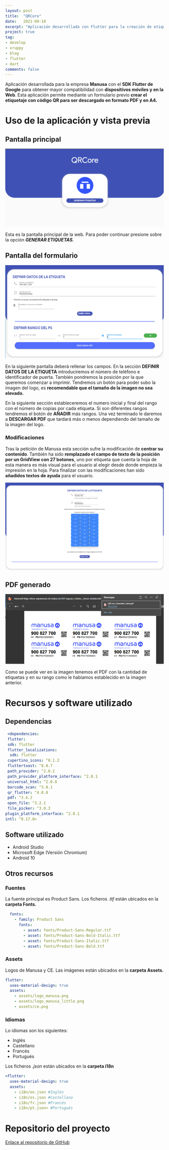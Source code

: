 ```yaml
---
layout: post
title:  "QRCore"
date:   2021-09-10
excerpt: "Aplicación desarrollada con Flutter para la creación de etiquetas con QR."
project: true
tag:
- develop 
- xruppy
- blog
- flutter
- dart
comments: false
---
```


Aplicación desarrollada para la empresa **Manusa** con el **SDK Flutter de Google** para obtener mayor compatibilidad con **dispositivos móviles y en la Web**. Esta aplicación permite mediante un formulario previo **crear el etiquetaje con código QR para ser descargado en formato PDF y en A4.**

# Uso de la aplicación y vista previa
## Pantalla principal
![Pantalla principal](https://raw.githubusercontent.com/XRuppy/QR_Core/63b5c892ac3fd83e0dcefbacae2c625df62dd09a/Readme_Resource/Main.PNG "Pantalla principal")

Esta es la pantalla principal de la web. Para poder continuar presione sobre la opción ***GENERAR ETIQUETAS.***

## Pantalla del formulario

![Formulario](https://raw.githubusercontent.com/XRuppy/QR_Core/main/Readme_Resource/Form.PNG "Formulario")

En la siguiente pantalla deberá rellenar los campos. En la sección **DEFINIR DATOS DE LA ETIQUETA** introduciremos el número de teléfono e identificador de puerta. También pondremos la posición por la que queremos comenzar a imprimir. Tendremos un botón para poder subo la imagen del logo, es **recomendable que el tamaño de la imagen no sea elevado.**

En la siguiente sección estableceremos el numero inicial y final del rango con el número de copias por cada etiqueta. Si son diferentes rangos tendremos el botón de **AÑADIR** más rangos. Una vez terminado le daremos a **DESCARGAR PDF** que tardará más o menos dependiendo del tamaño de la imagen del logo.

### Modificaciones

Tras la petición de Manusa esta sección sufre la modificación de **centrar su contenido**. También ha sido **remplazado el campo de texto de la posición por un GridView con 27 botones**, uno por etiqueta que cuenta la hoja de esta manera es más visual para el usuario al elegir desde donde empieza la impresión en la hoja. Para finalizar con las modificaciones han sido **añadidos textos de ayuda** para el usuario.

![FormularioMod](https://raw.githubusercontent.com/XRuppy/QR_Core/main/Readme_Resource/Formulario_Mod.PNG "FormularioMod")

## PDF generado

![PDF generado con etiquetas](https://raw.githubusercontent.com/XRuppy/QR_Core/main/Readme_Resource/Etiquetas_Descarga.PNG "PDF generado con etiquetas")

Como se puede ver en la imagen tenemos el PDF con la cantidad de etiquetas y en su rango como le habíamos establecido en la imagen anterior.

# Recursos y software utilizado
## Dependencias
   ```yaml
    <dependencies:
    flutter:
    sdk: flutter
    flutter_localizations:
     sdk: flutter
    cupertino_icons: ^0.1.2
    fluttertoast: ^8.0.7
    path_provider: ^2.0.2
    path_provider_platform_interface: ^2.0.1
    universal_html: ^2.0.8
    barcode_scan: ^3.0.1
    qr_flutter: ^4.0.0
    pdf: ^3.4.2
    open_file: ^3.2.1
    file_picker: ^3.0.3
   plugin_platform_interface: ^2.0.1
   intl: ^0.17.0>
```
  
## Software utilizado
- Android Studio
- Microsoft Edge (Versión Chromium)
- Android 10

## Otros recursos
### Fuentes
La fuente principal es Product Sans. Los ficheros *.ttf* están ubicados en la **carpeta Fonts.**
```yaml
  fonts:
    - family: Product Sans
      fonts:
        - asset: fonts/Product-Sans-Regular.ttf
        - asset: fonts/Product-Sans-Bold-Italic.ttf
        - asset: fonts/Product-Sans-Italic.ttf
        - asset: fonts/Product-Sans-Bold.ttf
```
### Assets

Logos de Manusa y CE. Las imágenes están ubicados en la **carpeta Assets.**

```yaml
flutter:
  uses-material-design: true
  assets:
    - assets/logo_manusa.png
    - assets/logo_manusa_little.png
    - assets/ce.png
```
### Idiomas
Lo idiomas son los siguientes: 
- Inglés
- Castellano
- Francés
- Portugués

Los ficheros *.json* están ubicados en la **carpeta i18n**

```yaml
<flutter:
  uses-material-design: true
  assets:
    - i18n/en.json #Inglés
    - i18n/es.json #Castellano
    - i18n/fr.json #Francés
    - i18n/pt.json> #Portugués
```

# Repositorio del proyecto


[Enlace al repositorio de GitHub](https://github.com/XRuppy/QR_Core)
